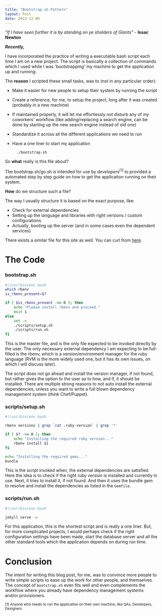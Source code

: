 ```yaml
---
title: "Bootstrap.sh Pattern"
layout: Post
date: 2013-12-06
---
```


*"If I have seen further it is by standing on ye sholders of Giants"* - **Issac Newton**

***Recently,***

I have incorporated the practice of writing a executable bash script each time I am on a new project. The script is basically a collection of commands which I used while I was 'bootstrapping' my machine to get the application up and running.

The **reason** I scripted these small tasks, was to (not in any particular order):

- Make it easier for new people to setup their system by running the script
- Create a reference, for me, to setup the project, long after it was created (probably in a new machine)
- If maintained properly, it will let me effortlessly not disturb any of my coworkers' workflow (like adding/replacing a search engine, can be done by starting up the new search engine instead of old one)
- Standardize it across all the different applications we need to run
- Have a one liner to start my application

		./bootstrap.sh

So **what** really is this file about?

The bootstrap.sh/go.sh is intended for use by *developers*<sup>[1]</sup> to provided a automated step by step guide on how to get the application running on their system.

**How** do we structure such a file?

The way I usually structure it is based on the exact purpose, like:

- Check for external dependencies
- Setting up the language and libraries with right versions / custom configurations
- *Actually*, booting up the server (and in some cases even the dependent services)

There exists a similar file for this site as well. You can curl from [here](/bootstrap.sh).

# The Code

### bootstrap.sh

```bash
#!/usr/bin/env bash
which rbenv
is_rbenv_present=$?

if [ $is_rbenv_present -ne 0 ]; then
	echo "Please install rbenv and proceed."
	exit 1
else
	set -e
	./scripts/setup.sh
	./scripts/run.sh
fi
```

This is the master file, and is the only file expected to be invoked directly by the user. The only necessary external dependency I am expecting to be full-filled is the rbenv, which is a version/environment manager for the ruby language (RVM is the more widely used one, but it has its own issues, on which I will discuss later).

The script does not go ahead and install the version manager, if not found, but rather gives the option to the user as to how, and if, it should be installed. There are multiple strong reasons to not auto install the external dependencies, unless you want to write a full blown dependency management system (*think* Chef/Puppet).

### scripts/setup.sh

```bash
#!/usr/bin/env bash

rbenv versions | grep `cat .ruby-version` | grep '*'

if [ $? -ne 0 ]; then
	echo "Installing the required ruby version..."
	rbenv install $1
fi

echo "Installing the required gems..."
bundle
```

This is the script invoked when, the external dependencies are satisfied. Here the idea is to check if the right ruby version is installed and currently in use. Next, it tries to install it, if not found. And then it uses the bundle gem to resolve and install the dependencies as listed in the `Gemfile`.

### scripts/run.sh

```bash
#!/usr/bin/env bash

jekyll serve -w
```

For this application, this is the shortest script and is really a one liner. But, for more complicated projects, I would perhaps check if the right configuration settings have been made, start the database server and all the other standard tools which the application depends on during run time.

# Conclusion

The intent for writing this blog post, for me, was to convince more people to write simple scripts to ease up the work for other people, and themselves. The concept of `bootstrap.sh` even fits well and even complements the workflow where you already have dependency management systems and/or provisioners.

<sub>
[1] Anyone who needs to run the application on their own machine, like QAs, Developers, Designers
</sub>
